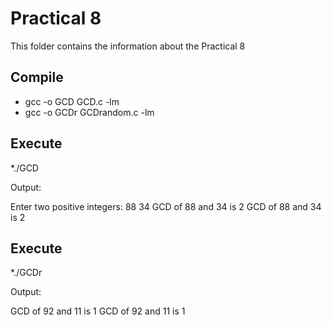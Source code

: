 # Practical 8

This folder contains the information about the Practical 8

## Compile

* gcc -o GCD GCD.c -lm
* gcc -o GCDr GCDrandom.c -lm


## Execute

*./GCD

Output: 

Enter two positive integers: 88 34
GCD of 88 and 34 is 2
GCD of 88 and 34 is 2


## Execute

*./GCDr

Output: 

GCD of 92 and 11 is 1
GCD of 92 and 11 is 1
